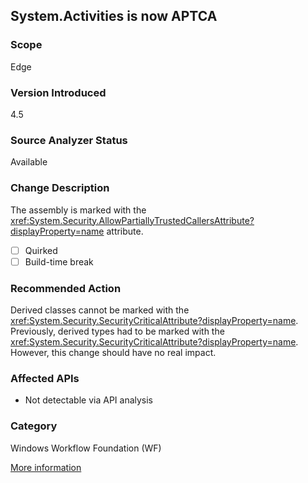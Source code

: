 ## System.Activities is now APTCA

### Scope
Edge

### Version Introduced
4.5

### Source Analyzer Status
Available

### Change Description

The assembly is marked with the <xref:System.Security.AllowPartiallyTrustedCallersAttribute?displayProperty=name> attribute.

- [ ] Quirked
- [ ] Build-time break

### Recommended Action

Derived classes cannot be marked with the
<xref:System.Security.SecurityCriticalAttribute?displayProperty=name>.
Previously, derived types had to be marked with the
<xref:System.Security.SecurityCriticalAttribute?displayProperty=name>. However,
this change should have no real impact.

### Affected APIs
* Not detectable via API analysis

### Category
Windows Workflow Foundation (WF)

[More information](https://msdn.microsoft.com/en-us/library/hh367887)

<!-- breaking change id: 20 -->
